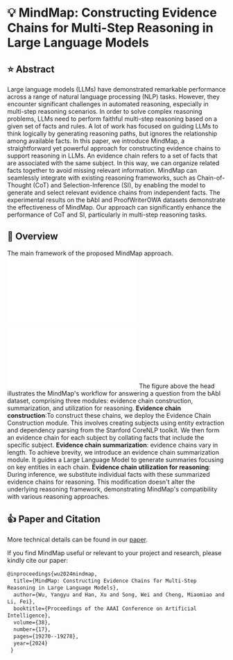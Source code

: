 # :bulb: MindMap: Constructing Evidence Chains for Multi-Step Reasoning in Large Language Models
## :star: Abstract
Large language models (LLMs) have demonstrated remarkable performance across a range of natural language processing (NLP) tasks. 
However, they encounter significant challenges in automated reasoning, especially in multi-step reasoning scenarios.
In order to solve complex reasoning problems, LLMs need to perform faithful multi-step reasoning based on a given set of facts and rules. 
A lot of work has focused on guiding LLMs to think logically by generating reasoning paths, but ignores the relationship among available facts.
In this paper, we introduce MindMap, a straightforward yet powerful approach for constructing evidence chains to support reasoning in LLMs.
An evidence chain refers to a set of facts that are associated with the same subject.
In this way, we can organize related facts together to avoid missing relevant information. 
MindMap can seamlessly integrate with existing reasoning frameworks, such as Chain-of-Thought (CoT) and Selection-Inference (SI), by enabling the model to generate and select relevant evidence chains from independent facts. The experimental results on the bAbI and ProofWriterOWA datasets demonstrate the effectiveness of MindMap. 
Our approach can significantly enhance the performance of CoT and SI, particularly in multi-step reasoning tasks. 
## :bell: Overview
The main framework of the proposed MindMap approach.
![fig1](./img/paperpic1.pdf)
![fig2](img/paperpic2.pdf)
The figure above the head illustrates the MindMap's workflow for answering a question from the bAbI dataset, comprising three modules: evidence chain construction, summarization, and utilization for reasoning. 
**Evidence chain construction**:To construct these chains, we deploy the Evidence Chain Construction module. This involves creating subjects using entity extraction and dependency parsing from the Stanford CoreNLP toolkit. We then form an evidence chain for each subject by collating facts that include the specific subject.
**Evidence chain summarization**: evidence chains vary in length. To achieve brevity, we introduce an evidence chain summarization module. It guides a Large Language Model to generate summaries focusing on key entities in each chain.
**Evidence chain utilization for reasoning**: During inference, we substitute individual facts with these summarized evidence chains for reasoning. This modification doesn't alter the underlying reasoning framework, demonstrating MindMap's compatibility with various reasoning approaches.
## :thumbsup: Paper and Citation
More technical details can be found in our [paper](https://ojs.aaai.org/index.php/AAAI/article/view/29896/31566).

If you find MindMap useful or relevant to your project and research, please kindly cite our paper:
```
@inproceedings{wu2024mindmap,
  title={MindMap: Constructing Evidence Chains for Multi-Step Reasoning in Large Language Models},
  author={Wu, Yangyu and Han, Xu and Song, Wei and Cheng, Miaomiao and Li, Fei},
  booktitle={Proceedings of the AAAI Conference on Artificial Intelligence},
  volume={38},
  number={17},
  pages={19270--19278},
  year={2024}
 }
```
